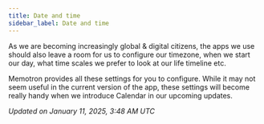 ```yaml
---
title: Date and time
sidebar_label: Date and time
---
```


As we are becoming increasingly global & digital citizens, the apps we use should also leave a room for us to configure our timezone, when we start our day, what time scales we prefer to look at our life timeline etc.

Memotron provides all these settings for you to configure. While it may not seem useful in the current version of the app, these settings will become really handy when we introduce Calendar in our upcoming updates.

*Updated on January 11, 2025, 3:48 AM UTC*
